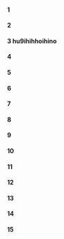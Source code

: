 #### 1
#### 2
#### 3 hu9ihihhoihino
#### 4
#### 5
#### 6
#### 7
#### 8
#### 9
#### 10
#### 11
#### 12
#### 13
#### 14
#### 15
